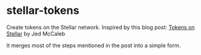 # stellar-tokens
Create tokens on the Stellar network. 
Inspired by this blog post: [Tokens on Stellar](https://www.stellar.org/blog/tokens-on-stellar/) by Jed McCaleb

It merges most of the steps mentioned in the post into a simple form.

